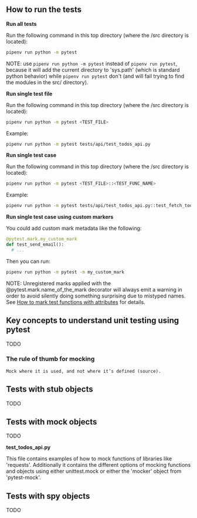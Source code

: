 ## How to run the tests

**Run all tests**

Run the following command in this top directory (where the /src directory is located):

```sh
pipenv run python -m pytest
```

NOTE: use `pipenv run python -m pytest` instead of `pipenv run pytest`, because it will add the current directory to 'sys.path' (which is standard python behavior) while `pipenv run pytest` don't (and will fail trying to find the modules in the src/ directory).

**Run single test file**

Run the following command in this top directory (where the /src directory is located):

```sh
pipenv run python -m pytest <TEST_FILE>
```

Example:

```sh
pipenv run python -m pytest tests/api/test_todos_api.py
```

**Run single test case**

Run the following command in this top directory (where the /src directory is located):

```sh
pipenv run python -m pytest <TEST_FILE>::<TEST_FUNC_NAME>
```

Example:

```sh
pipenv run python -m pytest tests/api/test_todos_api.py::test_fetch_todo_returns_successful_response
```

**Run single test case using custom markers**

You could add custom mark metadata like the following:

```python
@pytest.mark.my_custom_mark
def test_send_email():
  # ...
```

Then you can run:

```sh
pipenv run python -m pytest -m my_custom_mark
```

NOTE: Unregistered marks applied with the @pytest.mark.name_of_the_mark decorator will always emit a warning in order to avoid silently doing something surprising due to mistyped names. See [How to mark test functions with attributes](https://docs.pytest.org/en/stable/how-to/mark.html) for details.

## Key concepts to understand unit testing using pytest

TODO

### The rule of thumb for mocking

```
Mock where it is used, and not where it’s defined (source).
```

## Tests with stub objects

TODO

## Tests with mock objects

TODO

**test_todos_api.py**

This file contains examples of how to mock functions of libraries like 'requests'. Additionally it contains the different options of mocking functions and objects using either unittest.mock or either the 'mocker' object from 'pytest-mock'.

## Tests with spy objects

TODO

